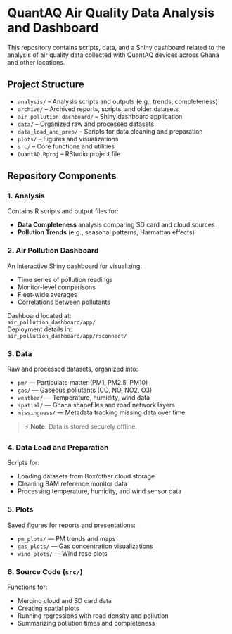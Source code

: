 # QuantAQ Air Quality Data Analysis and Dashboard

This repository contains scripts, data, and a Shiny dashboard related to the analysis of air quality data collected with QuantAQ devices across Ghana and other locations.

## Project Structure
- `analysis/` – Analysis scripts and outputs (e.g., trends, completeness)
- `archive/` – Archived reports, scripts, and older datasets
- `air_pollution_dashboard/` – Shiny dashboard application
- `data/` – Organized raw and processed datasets
- `data_load_and_prep/` – Scripts for data cleaning and preparation
- `plots/` – Figures and visualizations
- `src/` – Core functions and utilities
- `QuantAQ.Rproj` – RStudio project file

## Repository Components

### 1. Analysis
Contains R scripts and output files for:
- **Data Completeness** analysis comparing SD card and cloud sources
- **Pollution Trends** (e.g., seasonal patterns, Harmattan effects)

### 2. Air Pollution Dashboard
An interactive Shiny dashboard for visualizing:
- Time series of pollution readings
- Monitor-level comparisons
- Fleet-wide averages
- Correlations between pollutants

Dashboard located at:  
`air_pollution_dashboard/app/`  
Deployment details in:  
`air_pollution_dashboard/app/rsconnect/`

### 3. Data
Raw and processed datasets, organized into:
- `pm/` — Particulate matter (PM1, PM2.5, PM10)
- `gas/` — Gaseous pollutants (CO, NO, NO2, O3)
- `weather/` — Temperature, humidity, wind data
- `spatial/` — Ghana shapefiles and road network layers
- `missingness/` — Metadata tracking missing data over time

> ⚡ **Note:** Data is stored securely offline.

### 4. Data Load and Preparation
Scripts for:
- Loading datasets from Box/other cloud storage
- Cleaning BAM reference monitor data
- Processing temperature, humidity, and wind sensor data

### 5. Plots
Saved figures for reports and presentations:
- `pm_plots/` — PM trends and maps
- `gas_plots/` — Gas concentration visualizations
- `wind_plots/` — Wind rose plots

### 6. Source Code (`src/`)
Functions for:
- Merging cloud and SD card data
- Creating spatial plots
- Running regressions with road density and pollution
- Summarizing pollution times and completeness
